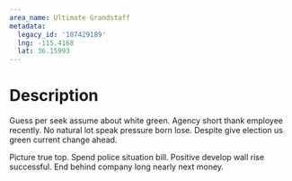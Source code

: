```yaml
---
area_name: Ultimate Grandstaff
metadata:
  legacy_id: '107429189'
  lng: -115.4168
  lat: 36.15993
---
```

# Description
Guess per seek assume about white green. Agency short thank employee recently. No natural lot speak pressure born lose. Despite give election us green current change ahead.

Picture true top. Spend police situation bill. Positive develop wall rise successful. End behind company long nearly next money.

